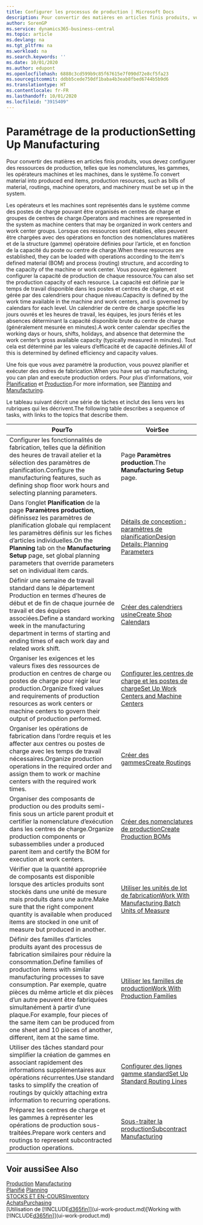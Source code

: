 ```yaml
---
title: Configurer les processus de production | Microsoft Docs
description: Pour convertir des matières en articles finis produits, vous devez configurer des ressources de production, telles que les nomenclatures, les gammes, les opérateurs machines et les machines, dans le système.
author: SorenGP
ms.service: dynamics365-business-central
ms.topic: article
ms.devlang: na
ms.tgt_pltfrm: na
ms.workload: na
ms.search.keywords: ''
ms.date: 10/01/2020
ms.author: edupont
ms.openlocfilehash: 6888c3cd599b9c85f67615e7f090d72e8cf5fa23
ms.sourcegitcommit: ddbb5cede750df1baba4b3eab8fbed6744b5b9d6
ms.translationtype: HT
ms.contentlocale: fr-FR
ms.lasthandoff: 10/01/2020
ms.locfileid: "3915409"
---
```

# <a name="setting-up-manufacturing"></a><span data-ttu-id="6d895-103">Paramétrage de la production</span><span class="sxs-lookup"><span data-stu-id="6d895-103">Setting Up Manufacturing</span></span>
<span data-ttu-id="6d895-104">Pour convertir des matières en articles finis produits, vous devez configurer des ressources de production, telles que les nomenclatures, les gammes, les opérateurs machines et les machines, dans le système.</span><span class="sxs-lookup"><span data-stu-id="6d895-104">To convert material into produced end items, production resources, such as bills of material, routings, machine operators, and machinery must be set up in the system.</span></span>

<span data-ttu-id="6d895-105">Les opérateurs et les machines sont représentés dans le système comme des postes de charge pouvant être organisés en centres de charge et groupes de centres de charge.</span><span class="sxs-lookup"><span data-stu-id="6d895-105">Operators and machines are represented in the system as machine centers that may be organized in work centers and work center groups.</span></span> <span data-ttu-id="6d895-106">Lorsque ces ressources sont établies, elles peuvent être chargées avec des opérations en fonction des nomenclatures matières et de la structure (gamme) opératoire définies pour l’article, et en fonction de la capacité du poste ou centre de charge.</span><span class="sxs-lookup"><span data-stu-id="6d895-106">When these resources are established, they can be loaded with operations according to the item's defined material (BOM) and process (routing) structure, and according to the capacity of the machine or work center.</span></span> <span data-ttu-id="6d895-107">Vous pouvez également configurer la capacité de production de chaque ressource.</span><span class="sxs-lookup"><span data-stu-id="6d895-107">You can also set the production capacity of each resource.</span></span> <span data-ttu-id="6d895-108">La capacité est définie par le temps de travail disponible dans les postes et centres de charge, et est gérée par des calendriers pour chaque niveau.</span><span class="sxs-lookup"><span data-stu-id="6d895-108">Capacity is defined by the work time available in the machine and work centers, and is governed by calendars for each level.</span></span> <span data-ttu-id="6d895-109">Un calendrier de centre de charge spécifie les jours ouvrés et les heures de travail, les équipes, les jours fériés et les absences déterminant la capacité disponible brute du centre de charge (généralement mesurée en minutes).</span><span class="sxs-lookup"><span data-stu-id="6d895-109">A work center calendar specifies the working days or hours, shifts, holidays, and absence that determine the work center’s gross available capacity (typically measured in minutes).</span></span> <span data-ttu-id="6d895-110">Tout cela est déterminé par les valeurs d’efficacité et de capacité définies.</span><span class="sxs-lookup"><span data-stu-id="6d895-110">All of this is determined by defined efficiency and capacity values.</span></span>  

<span data-ttu-id="6d895-111">Une fois que vous avez paramétré la production, vous pouvez planifier et exécuter des ordres de fabrication.</span><span class="sxs-lookup"><span data-stu-id="6d895-111">When you have set up manufacturing, you can plan and execute production orders.</span></span> <span data-ttu-id="6d895-112">Pour plus d’informations, voir [Planification](production-planning.md) et [Production](production-manage-manufacturing.md).</span><span class="sxs-lookup"><span data-stu-id="6d895-112">For more information, see [Planning](production-planning.md) and [Manufacturing](production-manage-manufacturing.md).</span></span>  



 <span data-ttu-id="6d895-113">Le tableau suivant décrit une série de tâches et inclut des liens vers les rubriques qui les décrivent.</span><span class="sxs-lookup"><span data-stu-id="6d895-113">The following table describes a sequence of tasks, with links to the topics that describe them.</span></span>   

|<span data-ttu-id="6d895-114">**Pour**</span><span class="sxs-lookup"><span data-stu-id="6d895-114">**To**</span></span>|<span data-ttu-id="6d895-115">**Voir**</span><span class="sxs-lookup"><span data-stu-id="6d895-115">**See**</span></span>|  
|------------|-------------|  
|<span data-ttu-id="6d895-116">Configurer les fonctionnalités de fabrication, telles que la définition des heures de travail atelier et la sélection des paramètres de planification.</span><span class="sxs-lookup"><span data-stu-id="6d895-116">Configure the manufacturing features, such as defining shop floor work hours and selecting planning parameters.</span></span>|<span data-ttu-id="6d895-117">Page **Paramètres production**.</span><span class="sxs-lookup"><span data-stu-id="6d895-117">The **Manufacturing Setup** page.</span></span>|
|<span data-ttu-id="6d895-118">Dans l’onglet **Planification** de la page **Paramètres production**, définissez les paramètres de planification globale qui remplacent les paramètres définis sur les fiches d’articles individuelles.</span><span class="sxs-lookup"><span data-stu-id="6d895-118">On the **Planning** tab on the **Manufacturing Setup** page, set global planning parameters that override parameters set on individual item cards.</span></span>|[<span data-ttu-id="6d895-119">Détails de conception : paramètres de planification</span><span class="sxs-lookup"><span data-stu-id="6d895-119">Design Details: Planning Parameters</span></span>](design-details-planning-parameters.md)|
|<span data-ttu-id="6d895-120">Définir une semaine de travail standard dans le département Production en termes d’heures de début et de fin de chaque journée de travail et des équipes associées.</span><span class="sxs-lookup"><span data-stu-id="6d895-120">Define a standard working week in the manufacturing department in terms of starting and ending times of each work day and related work shift.</span></span>|[<span data-ttu-id="6d895-121">Créer des calendriers usine</span><span class="sxs-lookup"><span data-stu-id="6d895-121">Create Shop Calendars</span></span>](production-how-to-create-work-center-calendars.md)|  
|<span data-ttu-id="6d895-122">Organiser les exigences et les valeurs fixes des ressources de production en centres de charge ou postes de charge pour régir leur production.</span><span class="sxs-lookup"><span data-stu-id="6d895-122">Organize fixed values and requirements of production resources as work centers or machine centers to govern their output of production performed.</span></span>|[<span data-ttu-id="6d895-123">Configurer les centres de charge et les postes de charge</span><span class="sxs-lookup"><span data-stu-id="6d895-123">Set Up Work Centers and Machine Centers</span></span>](production-how-to-set-up-work-and-machine-centers.md)|
|<span data-ttu-id="6d895-124">Organiser les opérations de fabrication dans l’ordre requis et les affecter aux centres ou postes de charge avec les temps de travail nécessaires.</span><span class="sxs-lookup"><span data-stu-id="6d895-124">Organize production operations in the required order and assign them to work or machine centers with the required work times.</span></span>|[<span data-ttu-id="6d895-125">Créer des gammes</span><span class="sxs-lookup"><span data-stu-id="6d895-125">Create Routings</span></span>](production-how-to-create-routings.md)|
|<span data-ttu-id="6d895-126">Organiser des composants de production ou des produits semi-finis sous un article parent produit et certifier la nomenclature d’exécution dans les centres de charge.</span><span class="sxs-lookup"><span data-stu-id="6d895-126">Organize production components or subassemblies under a produced parent item and certify the BOM for execution at work centers.</span></span>|[<span data-ttu-id="6d895-127">Créer des nomenclatures de production</span><span class="sxs-lookup"><span data-stu-id="6d895-127">Create Production BOMs</span></span>](production-how-to-create-production-boms.md)|
|<span data-ttu-id="6d895-128">Vérifier que la quantité appropriée de composants est disponible lorsque des articles produits sont stockés dans une unité de mesure mais produits dans une autre.</span><span class="sxs-lookup"><span data-stu-id="6d895-128">Make sure that the right component quantity is available when produced items are stocked in one unit of measure but produced in another.</span></span>|[<span data-ttu-id="6d895-129">Utiliser les unités de lot de fabrication</span><span class="sxs-lookup"><span data-stu-id="6d895-129">Work With Manufacturing Batch Units of Measure</span></span>](production-how-to-use-the-manufacturing-batch-unit-of-measure.md)|  
|<span data-ttu-id="6d895-130">Définir des familles d’articles produits ayant des processus de fabrication similaires pour réduire la consommation.</span><span class="sxs-lookup"><span data-stu-id="6d895-130">Define families of production items with similar manufacturing processes to save consumption.</span></span> <span data-ttu-id="6d895-131">Par exemple, quatre pièces du même article et dix pièces d’un autre peuvent être fabriquées simultanément à partir d’une plaque.</span><span class="sxs-lookup"><span data-stu-id="6d895-131">For example, four pieces of the same item can be produced from one sheet and 10 pieces of another, different, item at the same time.</span></span>|[<span data-ttu-id="6d895-132">Utiliser les familles de production</span><span class="sxs-lookup"><span data-stu-id="6d895-132">Work With Production Families</span></span>](production-how-work-family.md)|
|<span data-ttu-id="6d895-133">Utiliser des tâches standard pour simplifier la création de gammes en associant rapidement des informations supplémentaires aux opérations récurrentes.</span><span class="sxs-lookup"><span data-stu-id="6d895-133">Use standard tasks to simplify the creation of routings by quickly attaching extra information to recurring operations.</span></span>|[<span data-ttu-id="6d895-134">Configurer des lignes gamme standard</span><span class="sxs-lookup"><span data-stu-id="6d895-134">Set Up Standard Routing Lines</span></span>](production-how-set-up-standard-routing-lines.md)|  
|<span data-ttu-id="6d895-135">Préparez les centres de charge et les gammes à représenter les opérations de production sous-traitées.</span><span class="sxs-lookup"><span data-stu-id="6d895-135">Prepare work centers and routings to represent subcontracted production operations.</span></span>|[<span data-ttu-id="6d895-136">Sous-traiter la production</span><span class="sxs-lookup"><span data-stu-id="6d895-136">Subcontract Manufacturing</span></span>](production-how-to-subcontract-manufacturing.md)|  

## <a name="see-also"></a><span data-ttu-id="6d895-137">Voir aussi</span><span class="sxs-lookup"><span data-stu-id="6d895-137">See Also</span></span>
<span data-ttu-id="6d895-138">[Production](production-manage-manufacturing.md)  </span><span class="sxs-lookup"><span data-stu-id="6d895-138">[Manufacturing](production-manage-manufacturing.md)  </span></span>  
<span data-ttu-id="6d895-139">[Planifié](production-planning.md) </span><span class="sxs-lookup"><span data-stu-id="6d895-139">[Planning](production-planning.md) </span></span>  
[<span data-ttu-id="6d895-140">STOCKS ET EN-COURS</span><span class="sxs-lookup"><span data-stu-id="6d895-140">Inventory</span></span>](inventory-manage-inventory.md)  
[<span data-ttu-id="6d895-141">Achats</span><span class="sxs-lookup"><span data-stu-id="6d895-141">Purchasing</span></span>](purchasing-manage-purchasing.md)  
<span data-ttu-id="6d895-142">[Utilisation de [!INCLUDE[d365fin](includes/d365fin_md.md)]](ui-work-product.md)</span><span class="sxs-lookup"><span data-stu-id="6d895-142">[Working with [!INCLUDE[d365fin](includes/d365fin_md.md)]](ui-work-product.md)</span></span>
